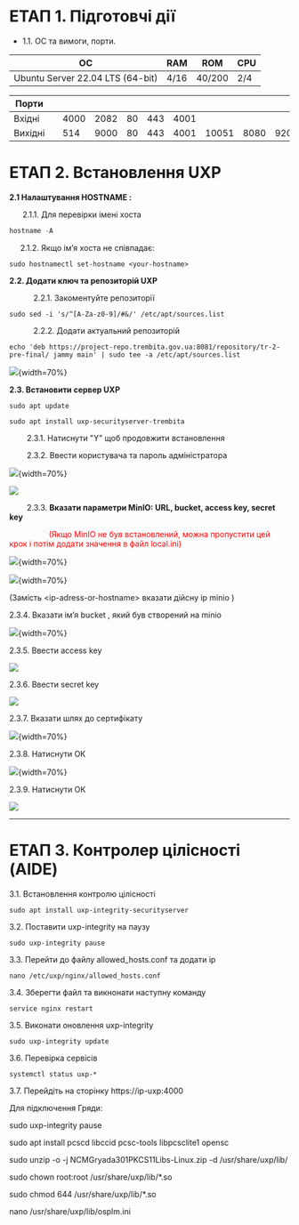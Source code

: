 
# ЕТАП 1. Підготовчі дії

* 1.1. ОС та вимоги, порти.

| OC | RAM | ROM | CPU |
| --- | --- | --- | --- |
| Ubuntu Server 22.04 LTS (64-bit) | 4/16 | 40/200 | 2/4 |

| **Порти** |  |  |  |  |  |  |  |  |  |  |
| --- | --- | --- | --- | --- | --- | --- | --- | --- | --- | --- |
| Вхідні |  | 4000 | 2082 | 80 | 443 | 4001 |  |  |  |  |
| Вихідні |  | 514 | 9000 | 80 | 443 | 4001 | 10051 | 8080 | 9200 | 5500 |



# ЕТАП 2. Встановлення UXP

**2.1 Налаштування HOSTNAME :**

&nbsp;&nbsp;&nbsp;&nbsp;&nbsp;&nbsp;2.1.1.  Для перевірки імені хоста

```c
hostname -A 
```

&nbsp;&nbsp;&nbsp;&nbsp;&nbsp;2.1.2. Якщо імʼя хоста не співпадає:

```
sudo hostnamectl set-hostname <your-hostname>
```

**2.2. Додати ключ та репозиторій UXP**

&nbsp;&nbsp;&nbsp;&nbsp;&nbsp;&nbsp;&nbsp;&nbsp;&nbsp;&nbsp;&nbsp;2.2.1. Закоментуйте репозиторії

```
sudo sed -i 's/^[A-Za-z0-9]/#&/' /etc/apt/sources.list
```

&nbsp;&nbsp;&nbsp;&nbsp;&nbsp;&nbsp;&nbsp;&nbsp;&nbsp;&nbsp;&nbsp;2.2.2. Додати актуальний репозиторій

```
echo 'deb https://project-repo.trembita.gov.ua:8081/repository/tr-2-pre-final/ jammy main' | sudo tee -a /etc/apt/sources.list
```

![](зображення.png){width=70%}

**2.3. Встановити сервер UXP**

```
sudo apt update
```

```
sudo apt install uxp-securityserver-trembita
```

&nbsp;&nbsp;&nbsp;&nbsp;&nbsp;&nbsp;&nbsp;&nbsp;2.3.1.  Натиснути "Y" щоб продовжити встановлення

&nbsp;&nbsp;&nbsp;&nbsp;&nbsp;&nbsp;&nbsp;&nbsp;2.3.2. Ввести користувача та пароль адміністратора

![](зображення1.png){width=70%}

![](зображення2.png)

&nbsp;&nbsp;&nbsp;&nbsp;&nbsp;&nbsp;&nbsp;&nbsp;2.3.3. **Вказати параметри MinIO: URL, bucket, access key, secret key**

&nbsp;&nbsp;&nbsp;&nbsp;&nbsp;&nbsp;&nbsp;&nbsp;&nbsp;&nbsp;&nbsp;&nbsp;&nbsp;&nbsp;&nbsp;&nbsp;&nbsp;&nbsp;<span style="color:red;">(Якщо MinIO не був встановлений, можна пропустити цей крок і потім додати значення в файл local.ini)</span>

![](зображення3.png){width=70%}

![](зображення4.png){width=70%}

(Замість \<ip-adress-or-hostname\> вказати дійсну ip minio  )



2.3.4. Вказати імʼя bucket , який був створений на minio

![](зображення5.png){width=70%}

2.3.5.  Ввести access key

![](зображення6.png)

2.3.6. Ввести secret key

![](зображення7.png)

2.3.7. Вказати шлях до сертифікату

![](зображення8.png){width=70%}

2.3.8. Натиснути ОК

![](зображення9.png){width=70%}

2.3.9. Натиснути ОК

![](зображення10.png)



---

### 

# ЕТАП 3. Контролер цілісності (AIDE)

3.1. Встановлення контролю цілісності

```
sudo apt install uxp-integrity-securityserver 
```

3.2. Поставити uxp-integrity на паузу

```
sudo uxp-integrity pause 
```

3.3. Перейти до файлу allowed_hosts.conf  та додати ip

```
nano /etc/uxp/nginx/allowed_hosts.conf
```

3.4. Зберегти файл та викнонати наступну команду

```
service nginx restart 
```

3.5. Виконати оновлення uxp-integrity

```
sudo uxp-integrity update
```

3.6. Перевірка сервісів

```
systemctl status uxp-*
```

3.7. Перейдіть на сторінку https://ip-uxp:4000







Для підключення Гряди:



sudo uxp-integrity pause

sudo apt install pcscd libccid pcsc-tools libpcsclite1 opensc



sudo unzip -o -j NCMGryada301PKCS11Libs-Linux.zip -d /usr/share/uxp/lib/

sudo chown root:root /usr/share/uxp/lib/\*.so

sudo chmod 644 /usr/share/uxp/lib/\*.so



nano /usr/share/uxp/lib/osplm.ini
